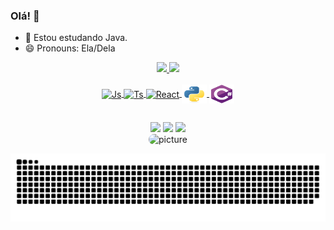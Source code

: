 ### Olá! 👋
- 🌱 Estou estudando Java.
- 😄 Pronouns: Ela/Dela

<div align="center">
  <a href="https://github.com/RayVilaca">
  <img height="180em" src="https://github-readme-stats.vercel.app/api?username=RayVilaca&show_icons=true&theme=merko&include_all_commits=true&count_private=true"/>
  <img height="180em" src="https://github-readme-stats.vercel.app/api/top-langs/?username=RayVilaca&layout=compact&langs_count=7&theme=merko"/>
</div>
  
 <div align="center" style="display: inline_block"><br>
    <img align="center" alt="Js" height="30" width="40" src="https://cdn.jsdelivr.net/gh/devicons/devicon/icons/java/java-original.svg">
    <img align="center" alt="Ts" height="30" width="40" src="https://cdn.jsdelivr.net/gh/devicons/devicon/icons/typescript/typescript-original.svg">
    <img align="center" alt="React" height="30" width="40" src="https://cdn.jsdelivr.net/gh/devicons/devicon/icons/c/c-original.svg">
    <img align="center" alt="Python" height="30" width="40" src="https://raw.githubusercontent.com/devicons/devicon/master/icons/python/python-original.svg">
    <img align="center" alt="Csharp" height="30" width="40" src="https://raw.githubusercontent.com/devicons/devicon/master/icons/csharp/csharp-original.svg">
  </div>
  
  ##
  
  <div align="center">
   <a href="" target="_blank"><img src="https://img.shields.io/badge/Discord-7289DA?style=for-the-badge&logo=discord&logoColor=white" target="_blank"></a> 
    <a href = ""><img src="https://img.shields.io/badge/-Gmail-%23333?style=for-the-badge&logo=gmail&logoColor=white" target="_blank"></a>
    <a href="" target="_blank"><img src="https://img.shields.io/badge/-LinkedIn-%230077B5?style=for-the-badge&logo=linkedin&logoColor=white" target="_blank"></a> 
  </div>
  
  <div align="center">
      <img alt="picture" height="180em" style="border-radius:50px;"  src="https://cdn.discordapp.com/attachments/699325576485273752/948641104713113640/Webp.net-gifmaker.gif">
  </div>
  
  ![Snake animation](https://github.com/RayVilaca/RayVilaca/blob/output/github-contribution-grid-snake.svg)

  
